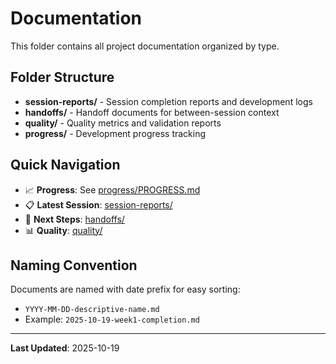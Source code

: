 # Documentation

This folder contains all project documentation organized by type.

## Folder Structure

- **session-reports/** - Session completion reports and development logs
- **handoffs/** - Handoff documents for between-session context
- **quality/** - Quality metrics and validation reports
- **progress/** - Development progress tracking

## Quick Navigation

- 📈 **Progress**: See [progress/PROGRESS.md](progress/PROGRESS.md)
- 📋 **Latest Session**: [session-reports/](session-reports/)
- 🤝 **Next Steps**: [handoffs/](handoffs/)
- 📊 **Quality**: [quality/](quality/)

## Naming Convention

Documents are named with date prefix for easy sorting:
- `YYYY-MM-DD-descriptive-name.md`
- Example: `2025-10-19-week1-completion.md`

---

**Last Updated**: 2025-10-19
